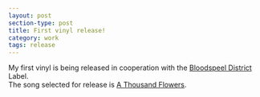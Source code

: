 ```yaml
---
layout: post
section-type: post
title: First vinyl release!
category: work
tags: release
---
```


My first vinyl is being released in cooperation with the [Bloodspeel District](https://bloodspeel-district.bandcamp.com/) Label.  
The song selected for release is [A Thousand Flowers](https://mutedevil.bandcamp.com/album/a-thousand-flowers).

